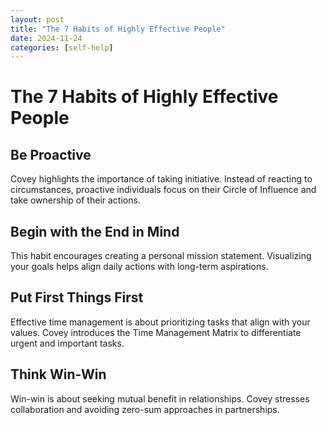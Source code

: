 ```yaml
---
layout: post
title: "The 7 Habits of Highly Effective People"
date: 2024-11-24
categories: [self-help]
---
```


# The 7 Habits of Highly Effective People

## Be Proactive

Covey highlights the importance of taking initiative. Instead of reacting to circumstances, proactive individuals focus on their Circle of Influence and take ownership of their actions.

## Begin with the End in Mind

This habit encourages creating a personal mission statement. Visualizing your goals helps align daily actions with long-term aspirations.

## Put First Things First

Effective time management is about prioritizing tasks that align with your values. Covey introduces the Time Management Matrix to differentiate urgent and important tasks.

## Think Win-Win

Win-win is about seeking mutual benefit in relationships. Covey stresses collaboration and avoiding zero-sum approaches in partnerships.

